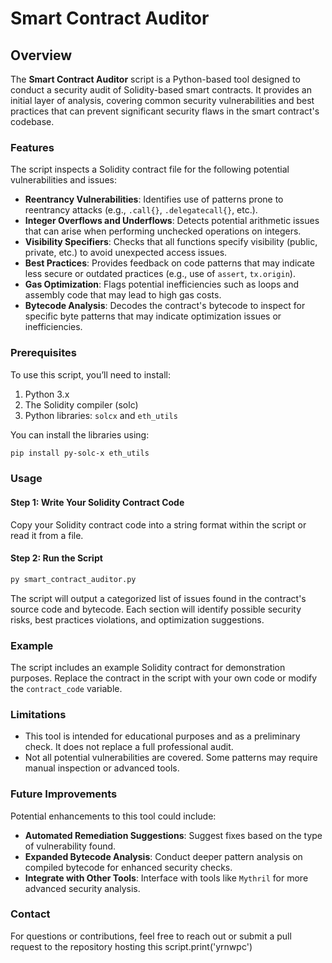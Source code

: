 # Smart Contract Auditor

## Overview

The **Smart Contract Auditor** script is a Python-based tool designed to conduct a security audit of Solidity-based smart contracts. It provides an initial layer of analysis, covering common security vulnerabilities and best practices that can prevent significant security flaws in the smart contract's codebase.

### Features

The script inspects a Solidity contract file for the following potential vulnerabilities and issues:

- **Reentrancy Vulnerabilities**: Identifies use of patterns prone to reentrancy attacks (e.g., `.call{}`, `.delegatecall{}`, etc.).
- **Integer Overflows and Underflows**: Detects potential arithmetic issues that can arise when performing unchecked operations on integers.
- **Visibility Specifiers**: Checks that all functions specify visibility (public, private, etc.) to avoid unexpected access issues.
- **Best Practices**: Provides feedback on code patterns that may indicate less secure or outdated practices (e.g., use of `assert`, `tx.origin`).
- **Gas Optimization**: Flags potential inefficiencies such as loops and assembly code that may lead to high gas costs.
- **Bytecode Analysis**: Decodes the contract's bytecode to inspect for specific byte patterns that may indicate optimization issues or inefficiencies.

### Prerequisites

To use this script, you’ll need to install:

1. Python 3.x
2. The Solidity compiler (solc)
3. Python libraries: `solcx` and `eth_utils`

You can install the libraries using:
```bash
pip install py-solc-x eth_utils
```

### Usage

#### Step 1: Write Your Solidity Contract Code

Copy your Solidity contract code into a string format within the script or read it from a file.

#### Step 2: Run the Script

```bash
py smart_contract_auditor.py
```

The script will output a categorized list of issues found in the contract's source code and bytecode. Each section will identify possible security risks, best practices violations, and optimization suggestions.

### Example

The script includes an example Solidity contract for demonstration purposes. Replace the contract in the script with your own code or modify the `contract_code` variable.

### Limitations

- This tool is intended for educational purposes and as a preliminary check. It does not replace a full professional audit.
- Not all potential vulnerabilities are covered. Some patterns may require manual inspection or advanced tools.

### Future Improvements

Potential enhancements to this tool could include:

- **Automated Remediation Suggestions**: Suggest fixes based on the type of vulnerability found.
- **Expanded Bytecode Analysis**: Conduct deeper pattern analysis on compiled bytecode for enhanced security checks.
- **Integrate with Other Tools**: Interface with tools like `Mythril` for more advanced security analysis.

### Contact

For questions or contributions, feel free to reach out or submit a pull request to the repository hosting this script.print('yrnwpc')